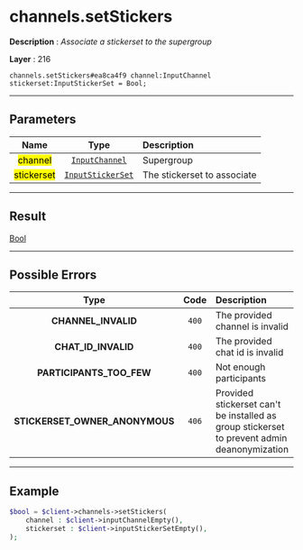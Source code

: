 # channels.setStickers

**Description** : *Associate a stickerset to the supergroup*

**Layer** : 216

```tl
channels.setStickers#ea8ca4f9 channel:InputChannel stickerset:InputStickerSet = Bool;
```

---

## Parameters

| Name | Type | Description |
| :---: | :---: | :--- |
| <mark>channel</mark> | [`InputChannel`](type/InputChannel) | Supergroup |
| <mark>stickerset</mark> | [`InputStickerSet`](type/InputStickerSet) | The stickerset to associate |

---

## Result

[Bool](type/Bool)

---

## Possible Errors

| Type | Code | Description |
| :---: | :---: | :--- |
| **CHANNEL_INVALID** | `400` | The provided channel is invalid |
| **CHAT_ID_INVALID** | `400` | The provided chat id is invalid |
| **PARTICIPANTS_TOO_FEW** | `400` | Not enough participants |
| **STICKERSET_OWNER_ANONYMOUS** | `406` | Provided stickerset can't be installed as group stickerset to prevent admin deanonymization |

---

## Example

```php
$bool = $client->channels->setStickers(
	channel : $client->inputChannelEmpty(),
	stickerset : $client->inputStickerSetEmpty(),
);
```